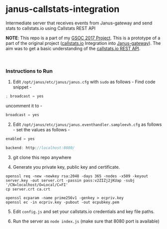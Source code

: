 # janus-callstats-integration

Intermediate server that receives events from Janus-gateway and send stats to callstats.io using Callstats REST API

**NOTE**: This repo is a part of my [GSOC 2017 Project](https://summerofcode.withgoogle.com/projects/#4710360429887488).
This is a prototype of a part of the original project ([callstats.io](https://callstats.io)
Integration into [Janus-gateway](https://github.com/meetecho/janus-gateway)).
The aim was to get a basic understanding of the [callstats.io REST API](http://docs.callstats.io).

<br />

### Instructions to Run

1. Edit `/opt/janus/etc/janus/janus.cfg` with `sudo` as follows -
  Find code snippet -
  ```C
  ; broadcast = yes
  ```
  uncomment it to -
  ```C
  broadcast = yes
  ```

2. Edit `/opt/janus/etc/janus/janus.eventhandler.sampleevh.cfg` as follows -
  set the values as follows -
  ```C
  enabled = yes
  ```

  ```C
  backend: http://localhost:8080/
  ```

3. git clone this repo anywhere  

4. Generate you private key, public key and certificate.

  ```
  openssl req -new -newkey rsa:2048 -days 365 -nodes -x509 -keyout server.key -out server.crt -passin pass:v2ZIZj2jKUap -subj '/CN=localhost/O=Local/C=FI'
cp server.crt ca.crt
  ```

  ```
  openssl ecparam -name prime256v1 -genkey > ecpriv.key
  openssl ec -in ecpriv.key -pubout -out ecpubkey.pem
  ```

5. Edit `config.js` and set your callstats.io credentials and key file paths.

6. Run the server as `node index.js` (make sure that 8080 port is available)
